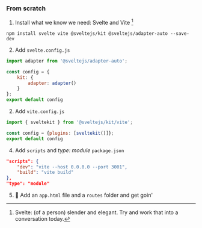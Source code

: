 ### From scratch


1. Install what we know we need: Svelte and Vite [^1]

```
npm install svelte vite @sveltejs/kit @sveltejs/adapter-auto --save-dev
```

2. Add `svelte.config.js`

```javascript
import adapter from '@sveltejs/adapter-auto';

const config = {
	kit: {
		adapter: adapter()
	}
};
export default config
```

2. Add `vite.config.js`

```javascript
import { sveltekit } from '@sveltejs/kit/vite';

const config = {plugins: [sveltekit()]};
export default config

```

4. Add `scripts` and *type: module* `package.json` 

```json
"scripts": {
    "dev": "vite --host 0.0.0.0 --port 3001",
    "build": "vite build"
},
"type": "module"
```

5. 🥳 Add an `app.html` file and a `routes` folder and get goin' 


[^1]: Svelte: (of a person) slender and elegant. Try and work that into a
  conversation today.

